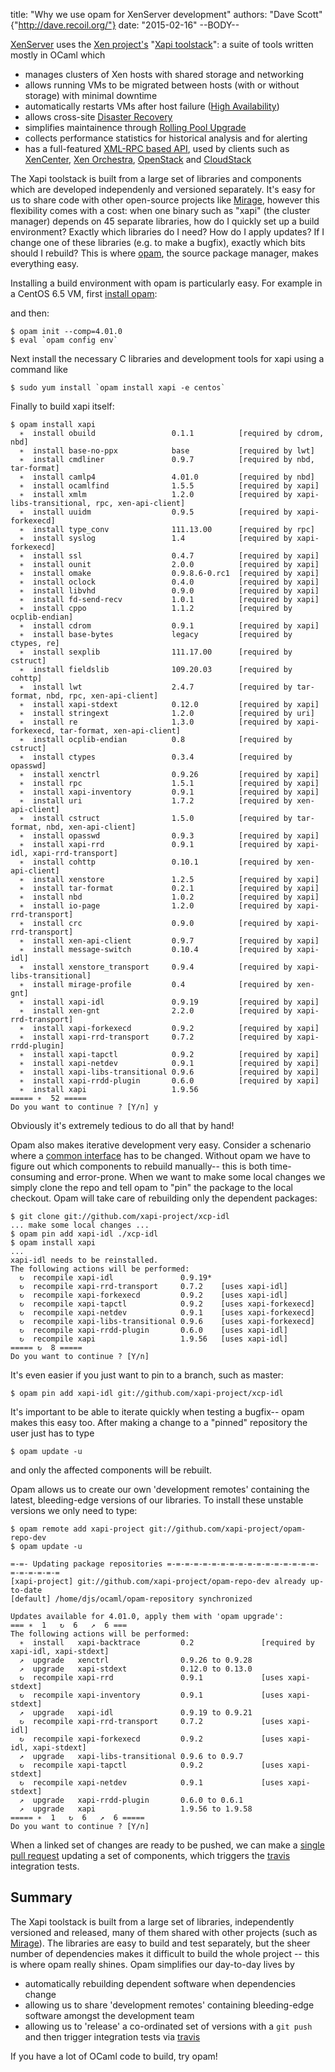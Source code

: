 title: "Why we use opam for XenServer development"
authors: "Dave Scott" {"http://dave.recoil.org/"}
date: "2015-02-16"
--BODY--

[XenServer](http://www.xenserver.org/) uses the
[Xen project's](http://www.xenproject.org/)
"[Xapi toolstack](http://www.xenproject.org/developers/teams/xapi.html)":
a suite of tools written mostly in OCaml which

- manages clusters of Xen hosts with shared storage and networking
- allows running VMs to be migrated between hosts (with or without storage)
  with minimal downtime
- automatically restarts VMs after host failure
  ([High Availability](http://xapi-project.github.io/features/HA/HA.html))
- allows cross-site [Disaster Recovery](http://xapi-project.github.io/features/DR/DR.html)
- simplifies maintainence through [Rolling Pool Upgrade](http://xapi-project.github.io/features/RPU/RPU.html)
- collects performance statistics for historical analysis and for alerting
- has a full-featured
  [XML-RPC based API](http://xapi-project.github.io/xen-api/),
  used by clients such as
  [XenCenter](https://github.com/xenserver/xenadmin),
  [Xen Orchestra](https://xen-orchestra.com),
  [OpenStack](http://www.openstack.org)
  and [CloudStack](http://cloudstack.apache.org)

The Xapi toolstack is built from a large set of libraries and components
which are
developed independenly and versioned separately. It's easy for us to
share code with other open-source projects like
[Mirage](http://www.openmirage.org/), however
this flexibility comes 
with a cost: when one binary such as "xapi" (the cluster manager)
depends on 45 separate libraries,
how do I quickly set up a
build environment?
Exactly which libraries do I need? How do I apply updates?
If I change one of these libraries (e.g. to make a bugfix), exactly which
bits should I rebuild?
This is where [opam](https://opam.ocaml.org),
the source package manager, makes everything easy.

Installing a build environment with opam is particularly easy. 
For example in a CentOS 6.5 VM,
first [install opam](https://opam.ocaml.org/doc/Install.html):

and then:
```
$ opam init --comp=4.01.0
$ eval `opam config env`
```

Next install the necessary C libraries and development tools for xapi
using a command like

```
$ sudo yum install `opam install xapi -e centos`
```

Finally to build xapi itself:
```
$ opam install xapi
  ∗  install obuild                 0.1.1          [required by cdrom, nbd]
  ∗  install base-no-ppx            base           [required by lwt]
  ∗  install cmdliner               0.9.7          [required by nbd, tar-format]
  ∗  install camlp4                 4.01.0         [required by nbd]
  ∗  install ocamlfind              1.5.5          [required by xapi]
  ∗  install xmlm                   1.2.0          [required by xapi-libs-transitional, rpc, xen-api-client]
  ∗  install uuidm                  0.9.5          [required by xapi-forkexecd]
  ∗  install type_conv              111.13.00      [required by rpc]
  ∗  install syslog                 1.4            [required by xapi-forkexecd]
  ∗  install ssl                    0.4.7          [required by xapi]
  ∗  install ounit                  2.0.0          [required by xapi]
  ∗  install omake                  0.9.8.6-0.rc1  [required by xapi]
  ∗  install oclock                 0.4.0          [required by xapi]
  ∗  install libvhd                 0.9.0          [required by xapi]
  ∗  install fd-send-recv           1.0.1          [required by xapi]
  ∗  install cppo                   1.1.2          [required by ocplib-endian]
  ∗  install cdrom                  0.9.1          [required by xapi]
  ∗  install base-bytes             legacy         [required by ctypes, re]
  ∗  install sexplib                111.17.00      [required by cstruct]
  ∗  install fieldslib              109.20.03      [required by cohttp]
  ∗  install lwt                    2.4.7          [required by tar-format, nbd, rpc, xen-api-client]
  ∗  install xapi-stdext            0.12.0         [required by xapi]
  ∗  install stringext              1.2.0          [required by uri]
  ∗  install re                     1.3.0          [required by xapi-forkexecd, tar-format, xen-api-client]
  ∗  install ocplib-endian          0.8            [required by cstruct]
  ∗  install ctypes                 0.3.4          [required by opasswd]
  ∗  install xenctrl                0.9.26         [required by xapi]
  ∗  install rpc                    1.5.1          [required by xapi]
  ∗  install xapi-inventory         0.9.1          [required by xapi]
  ∗  install uri                    1.7.2          [required by xen-api-client]
  ∗  install cstruct                1.5.0          [required by tar-format, nbd, xen-api-client]
  ∗  install opasswd                0.9.3          [required by xapi]
  ∗  install xapi-rrd               0.9.1          [required by xapi-idl, xapi-rrd-transport]
  ∗  install cohttp                 0.10.1         [required by xen-api-client]
  ∗  install xenstore               1.2.5          [required by xapi]
  ∗  install tar-format             0.2.1          [required by xapi]
  ∗  install nbd                    1.0.2          [required by xapi]
  ∗  install io-page                1.2.0          [required by xapi-rrd-transport]
  ∗  install crc                    0.9.0          [required by xapi-rrd-transport]
  ∗  install xen-api-client         0.9.7          [required by xapi]
  ∗  install message-switch         0.10.4         [required by xapi-idl]
  ∗  install xenstore_transport     0.9.4          [required by xapi-libs-transitional]
  ∗  install mirage-profile         0.4            [required by xen-gnt]
  ∗  install xapi-idl               0.9.19         [required by xapi]
  ∗  install xen-gnt                2.2.0          [required by xapi-rrd-transport]
  ∗  install xapi-forkexecd         0.9.2          [required by xapi]
  ∗  install xapi-rrd-transport     0.7.2          [required by xapi-rrdd-plugin]
  ∗  install xapi-tapctl            0.9.2          [required by xapi]
  ∗  install xapi-netdev            0.9.1          [required by xapi]
  ∗  install xapi-libs-transitional 0.9.6          [required by xapi]
  ∗  install xapi-rrdd-plugin       0.6.0          [required by xapi]
  ∗  install xapi                   1.9.56
===== ∗  52 =====
Do you want to continue ? [Y/n] y
```

Obviously it's extremely tedious to do all that by hand!

Opam also makes iterative development very easy.
Consider a schenario where a
[common interface](https://github.com/xapi-project/xcp-idl) has to be changed.
Without opam we have to figure out which components to rebuild manually--
this is both time-consuming and error-prone. When we want to make some
local changes we simply clone the repo and tell opam to "pin" the package
to the local checkout. Opam will take care of rebuilding only the
dependent packages:

```
$ git clone git://github.com/xapi-project/xcp-idl
... make some local changes ...
$ opam pin add xapi-idl ./xcp-idl
$ opam install xapi
...
xapi-idl needs to be reinstalled.
The following actions will be performed:
  ↻  recompile xapi-idl               0.9.19*
  ↻  recompile xapi-rrd-transport     0.7.2    [uses xapi-idl]
  ↻  recompile xapi-forkexecd         0.9.2    [uses xapi-idl]
  ↻  recompile xapi-tapctl            0.9.2    [uses xapi-forkexecd]
  ↻  recompile xapi-netdev            0.9.1    [uses xapi-forkexecd]
  ↻  recompile xapi-libs-transitional 0.9.6    [uses xapi-forkexecd]
  ↻  recompile xapi-rrdd-plugin       0.6.0    [uses xapi-idl]
  ↻  recompile xapi                   1.9.56   [uses xapi-idl]
===== ↻  8 =====
Do you want to continue ? [Y/n] 
```

It's even easier if you just want to pin to a branch, such as master:
```
$ opam pin add xapi-idl git://github.com/xapi-project/xcp-idl
```

It's important to be able to iterate quickly when testing a bugfix--
opam makes this easy too. After making a change to a "pinned" repository
the user just has to type

```
$ opam update -u
```

and only the affected components will be rebuilt.

Opam allows us to create our own 'development remotes' containing the
latest, bleeding-edge versions of our libraries. To install these unstable
versions we only need to type:

```
$ opam remote add xapi-project git://github.com/xapi-project/opam-repo-dev
$ opam update -u

=-=- Updating package repositories =-=-=-=-=-=-=-=-=-=-=-=-=-=-=-=-=-=-=-=-=-=-=
[xapi-project] git://github.com/xapi-project/opam-repo-dev already up-to-date
[default] /home/djs/ocaml/opam-repository synchronized

Updates available for 4.01.0, apply them with 'opam upgrade':
=== ∗  1   ↻  6   ↗  6 ===
The following actions will be performed:
  ∗  install   xapi-backtrace         0.2               [required by xapi-idl, xapi-stdext]
  ↗  upgrade   xenctrl                0.9.26 to 0.9.28
  ↗  upgrade   xapi-stdext            0.12.0 to 0.13.0
  ↻  recompile xapi-rrd               0.9.1             [uses xapi-stdext]
  ↻  recompile xapi-inventory         0.9.1             [uses xapi-stdext]
  ↗  upgrade   xapi-idl               0.9.19 to 0.9.21
  ↻  recompile xapi-rrd-transport     0.7.2             [uses xapi-idl]
  ↻  recompile xapi-forkexecd         0.9.2             [uses xapi-idl, xapi-stdext]
  ↗  upgrade   xapi-libs-transitional 0.9.6 to 0.9.7
  ↻  recompile xapi-tapctl            0.9.2             [uses xapi-stdext]
  ↻  recompile xapi-netdev            0.9.1             [uses xapi-stdext]
  ↗  upgrade   xapi-rrdd-plugin       0.6.0 to 0.6.1
  ↗  upgrade   xapi                   1.9.56 to 1.9.58
===== ∗  1   ↻  6   ↗  6 =====
Do you want to continue ? [Y/n]
```

When a linked set of changes are ready to be pushed, we can make a
[single pull request](https://github.com/xapi-project/opam-repo-dev/pull/66)
updating a set of components, which triggers the
[travis](https://travis-ci.org/)
integration tests.

Summary
-------

The Xapi toolstack is built from a large set of libraries, independently
versioned and released, many of them shared with other projects
(such as [Mirage](http://www.openmirage.org/)). The libraries are
easy to build and test separately, but the sheer number of dependencies
makes it difficult to build the whole project -- this is where opam
really shines. Opam simplifies our day-to-day lives by

- automatically rebuilding dependent software when dependencies change
- allowing us to share 'development remotes' containing bleeding-edge software
  amongst the development team
- allowing us to 'release' a co-ordinated set of versions with a `git push`
  and then trigger integration tests via [travis](https://travis-ci.org/)

If you have a lot of OCaml code to build, try opam!
